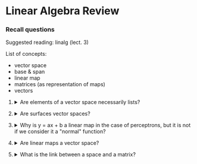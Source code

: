 #  Linear Algebra Review

### Recall questions

Suggested reading: linalg (lect. 3)

List of concepts:
- vector space
- base & span
- linear map
- matrices (as representation of maps)
- vectors

1. <details markdown=1><summary markdown="span"> Are elements of a vector space necessarily lists? </summary>
    
    \
    No. For example, ==functions $f : S \to R$ with $S \neq \emptyset$ are a vector space==. \
    Remember that, ==multiplication and addition have to produce results in the domain in order to have a vector space==.

</details>

2. <details markdown=1><summary markdown="span"> Are surfaces vector spaces?</summary>
    
    \
    No. ==Differential geometry studies surfaces==, however linear algebra can study ==functions on surfaces==.

</details>

3. <details markdown=1><summary markdown="span"> Why is y = ax + b a linear map in the case of perceptrons, but it is not if we consider it a "normal" function? </summary>
    
    \
    In the case of perceptrons, $a,b$ are the parameters and $x$ is a coefficient. In case of a function defined on $x$, the $+b$ factor makes it so the function is not a linear map.

</details>

4. <details markdown=1><summary markdown="span"> Are linear maps a vector space? </summary>
    
    \
    Yes.

</details>

5. <details markdown=1><summary markdown="span"> What is the link between a space and a matrix?</summary>
    
    \
    A matrix can be seen as a representation for a linear map, and it depends on the choice of bases.

</details>


